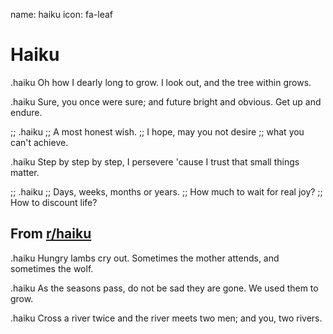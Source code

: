 name: haiku
icon: fa-leaf

# Haiku

.haiku
Oh how I dearly
long to grow.  I look out, and
the tree within grows.

.haiku
Sure, you once were sure;
and future bright and obvious.
Get up and endure.

;; .haiku
;; A most honest wish.
;; I hope, may you not desire
;; what you can't achieve.

.haiku
Step by step by step,
I persevere 'cause I trust
that small things matter.

;; .haiku
;; Days, weeks, months or years.
;; How much to wait for real joy?
;; How to discount life?

## From [<span class="fa fa-reddit-alien"></span> r/haiku][haikusub]

.haiku
Hungry lambs cry out.
Sometimes the mother attends,
and sometimes the wolf.

.haiku
As the seasons pass,
do not be sad they are gone.
We used them to grow.

.haiku
Cross a river twice
and the river meets two men;
and you, two rivers.

[haikusub]: https://www.reddit.com/r/haiku/ "r/haiku"
